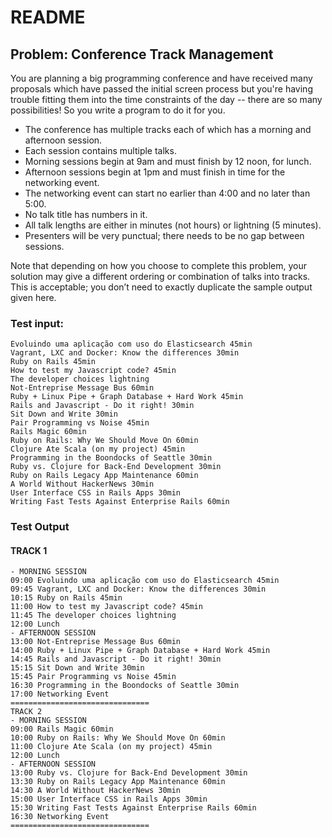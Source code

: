 # README

## Problem: Conference Track Management

You are planning a big programming conference and have received many proposals
which have passed the initial screen process but you're having trouble fitting
them into the time constraints of the day -- there are so many possibilities!
So you write a program to do it for you.

 * The conference has multiple tracks each of which has a morning and afternoon session.
 * Each session contains multiple talks.
 * Morning sessions begin at 9am and must finish by 12 noon, for lunch.
 * Afternoon sessions begin at 1pm and must finish in time for the networking event.
 * The networking event can start no earlier than 4:00 and no later than 5:00.
 * No talk title has numbers in it.
 * All talk lengths are either in minutes (not hours) or lightning (5 minutes).
 * Presenters will be very punctual; there needs to be no gap between sessions.

Note that depending on how you choose to complete this problem, your solution
may give a different ordering or combination of talks into tracks.
This is acceptable; you don’t need to exactly duplicate the sample output given
here.

### Test input:

    Evoluindo uma aplicação com uso do Elasticsearch 45min
    Vagrant, LXC and Docker: Know the differences 30min
    Ruby on Rails 45min
    How to test my Javascript code? 45min
    The developer choices lightning
    Not-Entreprise Message Bus 60min
    Ruby + Linux Pipe + Graph Database + Hard Work 45min
    Rails and Javascript - Do it right! 30min
    Sit Down and Write 30min
    Pair Programming vs Noise 45min
    Rails Magic 60min
    Ruby on Rails: Why We Should Move On 60min
    Clojure Ate Scala (on my project) 45min
    Programming in the Boondocks of Seattle 30min
    Ruby vs. Clojure for Back-End Development 30min
    Ruby on Rails Legacy App Maintenance 60min
    A World Without HackerNews 30min
    User Interface CSS in Rails Apps 30min
    Writing Fast Tests Against Enterprise Rails 60min

### Test Output

#### TRACK 1

    - MORNING SESSION
    09:00 Evoluindo uma aplicação com uso do Elasticsearch 45min
    09:45 Vagrant, LXC and Docker: Know the differences 30min
    10:15 Ruby on Rails 45min
    11:00 How to test my Javascript code? 45min
    11:45 The developer choices lightning
    12:00 Lunch
    - AFTERNOON SESSION
    13:00 Not-Entreprise Message Bus 60min
    14:00 Ruby + Linux Pipe + Graph Database + Hard Work 45min
    14:45 Rails and Javascript - Do it right! 30min
    15:15 Sit Down and Write 30min
    15:45 Pair Programming vs Noise 45min
    16:30 Programming in the Boondocks of Seattle 30min
    17:00 Networking Event
    ===============================
    TRACK 2
    - MORNING SESSION
    09:00 Rails Magic 60min
    10:00 Ruby on Rails: Why We Should Move On 60min
    11:00 Clojure Ate Scala (on my project) 45min
    12:00 Lunch
    - AFTERNOON SESSION
    13:00 Ruby vs. Clojure for Back-End Development 30min
    13:30 Ruby on Rails Legacy App Maintenance 60min
    14:30 A World Without HackerNews 30min
    15:00 User Interface CSS in Rails Apps 30min
    15:30 Writing Fast Tests Against Enterprise Rails 60min
    16:30 Networking Event
    ===============================
